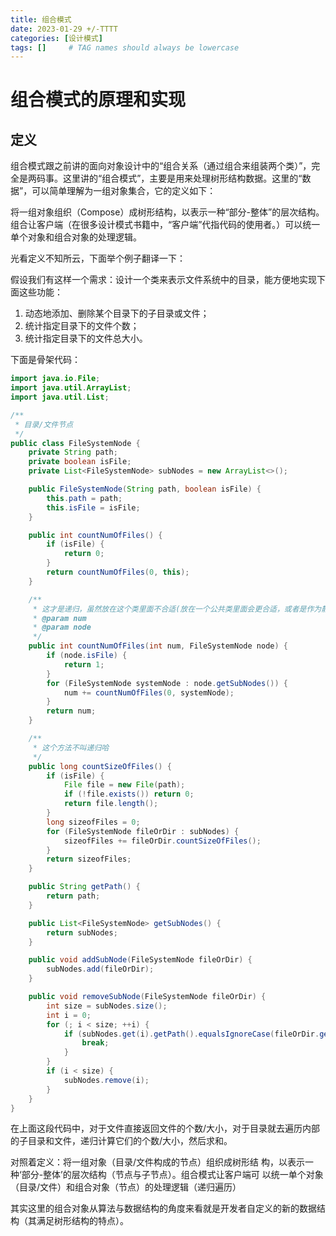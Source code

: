 ```yaml
---
title: 组合模式
date: 2023-01-29 +/-TTTT
categories: [设计模式]
tags: []     # TAG names should always be lowercase
---
```


# 组合模式的原理和实现
## 定义
组合模式跟之前讲的面向对象设计中的“组合关系（通过组合来组装两个类）”，完全是两码事。这里讲的“组合模式”，主要是用来处理树形结构数据。这里的“数据”，可以简单理解为一组对象集合，它的定义如下：

将一组对象组织（Compose）成树形结构，以表示一种“部分-整体”的层次结构。组合让客户端（在很多设计模式书籍中，“客户端”代指代码的使用者。）可以统一单个对象和组合对象的处理逻辑。

光看定义不知所云，下面举个例子翻译一下：

假设我们有这样一个需求：设计一个类来表示文件系统中的目录，能方便地实现下面这些功能：

1. 动态地添加、删除某个目录下的子目录或文件；
2. 统计指定目录下的文件个数；
3. 统计指定目录下的文件总大小。

下面是骨架代码：

```java
import java.io.File;
import java.util.ArrayList;
import java.util.List;

/**
 * 目录/文件节点
 */
public class FileSystemNode {
    private String path;
    private boolean isFile;
    private List<FileSystemNode> subNodes = new ArrayList<>();

    public FileSystemNode(String path, boolean isFile) {
        this.path = path;
        this.isFile = isFile;
    }

    public int countNumOfFiles() {
        if (isFile) {
            return 0;
        }
        return countNumOfFiles(0, this);
    }

    /**
     * 这才是递归，虽然放在这个类里面不合适(放在一个公共类里面会更合适，或者是作为静态方法)，毕竟这个方法除了计算当前节点还能计算其他节点
     * @param num
     * @param node
     */
    public int countNumOfFiles(int num, FileSystemNode node) {
        if (node.isFile) {
            return 1;
        }
        for (FileSystemNode systemNode : node.getSubNodes()) {
            num += countNumOfFiles(0, systemNode);
        }
        return num;
    }

    /**
     * 这个方法不叫递归哈
     */
    public long countSizeOfFiles() {
        if (isFile) {
            File file = new File(path);
            if (!file.exists()) return 0;
            return file.length();
        }
        long sizeofFiles = 0;
        for (FileSystemNode fileOrDir : subNodes) {
            sizeofFiles += fileOrDir.countSizeOfFiles();
        }
        return sizeofFiles;
    }

    public String getPath() {
        return path;
    }

    public List<FileSystemNode> getSubNodes() {
        return subNodes;
    }

    public void addSubNode(FileSystemNode fileOrDir) {
        subNodes.add(fileOrDir);
    }

    public void removeSubNode(FileSystemNode fileOrDir) {
        int size = subNodes.size();
        int i = 0;
        for (; i < size; ++i) {
            if (subNodes.get(i).getPath().equalsIgnoreCase(fileOrDir.getPath())) {
                break;
            }
        }
        if (i < size) {
            subNodes.remove(i);
        }
    }
}
```

在上面这段代码中，对于文件直接返回文件的个数/大小，对于目录就去遍历内部的子目录和文件，递归计算它们的个数/大小，然后求和。

对照着定义：将一组对象（目录/文件构成的节点）组织成树形结
构，以表示一种‘部分-整体’的层次结构（节点与子节点）。组合模式让客户端可
以统一单个对象（目录/文件）和组合对象（节点）的处理逻辑（递归遍历）

其实这里的组合对象从算法与数据结构的角度来看就是开发者自定义的新的数据结构（其满足树形结构的特点）。